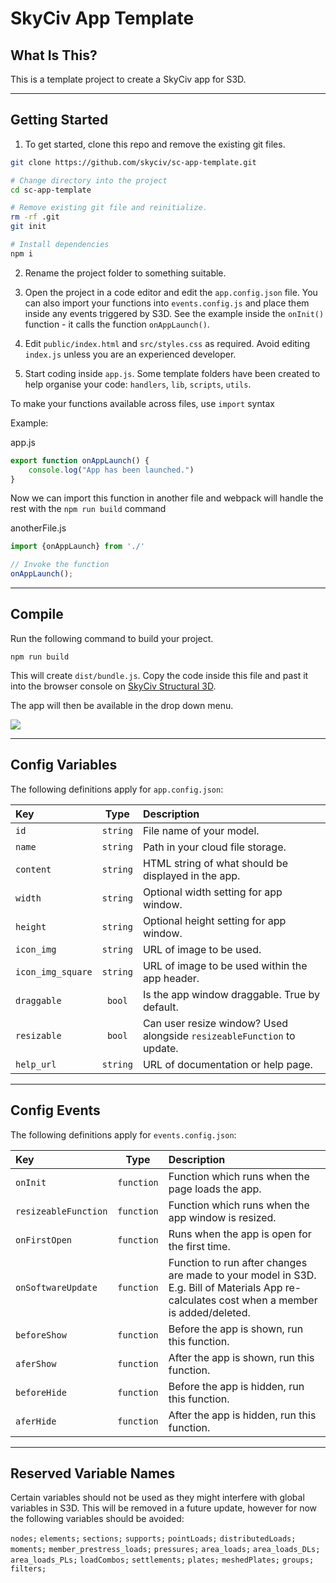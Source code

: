 # SkyCiv App Template

## What Is This?

This is a template project to create a SkyCiv app for S3D.

----

## Getting Started

1. To get started, clone this repo and remove the existing git files.

```zsh
git clone https://github.com/skyciv/sc-app-template.git

# Change directory into the project
cd sc-app-template

# Remove existing git file and reinitialize.
rm -rf .git
git init

# Install dependencies
npm i
```

2. Rename the project folder to something suitable.

3. Open the project in a code editor and edit the `app.config.json` file. You can also import your functions into `events.config.js` and place them inside any events triggered by S3D. See the example inside the `onInit()` function - it calls the function `onAppLaunch()`.

4. Edit `public/index.html` and `src/styles.css` as required. Avoid editing `index.js` unless you are an experienced developer.

5. Start coding inside `app.js`. Some template folders have been created to help organise your code: `handlers`, `lib`, `scripts`, `utils`.

To make your functions available across files, use `import` syntax

Example:

app.js
```js
export function onAppLaunch() {
	console.log("App has been launched.")
}
```

Now we can import this function in another file and webpack will handle the rest with the `npm run build` command

anotherFile.js
```js
import {onAppLaunch} from './'

// Invoke the function
onAppLaunch();
```

----

## Compile
Run the following command to build your project.

```npm run build```

This will create `dist/bundle.js`. Copy the code inside this file and past it into the browser console on [SkyCiv Structural 3D]('https://platform.skyciv.com/structural').

The app will then be available in the drop down menu.

<img src="public/launch-app.png"/>

----

## Config Variables

The following definitions apply for `app.config.json`:

| Key                  |    Type    | Description   |
| :------------------- | :--------: | :------- |
| `id`                 |  `string`  | File name of your model.                               |
| `name`               |  `string`  | Path in your cloud file storage.                       |
| `content`            |  `string`  | HTML string of what should be displayed in the app.    |
| `width`              |  `string`  | Optional width setting for app window.                 |
| `height`             |  `string`  | Optional height setting for app window.                |
| `icon_img`           |  `string`  | URL of image to be used.                               |
| `icon_img_square`    |  `string`  | URL of image to be used within the app header.         |
| `draggable`          |   `bool`   | Is the app window draggable. True by default.          |
| `resizable`          |   `bool`   | Can user resize window? Used alongside `resizeableFunction` to update. |
| `help_url`           |  `string`  | URL of documentation or help page.                     |

----

## Config Events

The following definitions apply for `events.config.json`:

| Key                  |    Type    | Description   |
| :------------------- | :--------: | :------- |
| `onInit`             | `function` | Function which runs when the page loads the app.       |
| `resizeableFunction` | `function` | Function which runs when the app window is resized.    |
| `onFirstOpen`        | `function` | Runs when the app is open for the first time.          |
| `onSoftwareUpdate`   | `function` | Function to run after changes are made to your model in S3D. E.g. Bill of Materials App re-calculates cost when a member is added/deleted. |
| `beforeShow`         | `function` | Before the app is shown, run this function.            |
| `aferShow`           | `function` | After the app is shown, run this function.             |
| `beforeHide`         | `function` | Before the app is hidden, run this function.           |
| `aferHide`           | `function` | After the app is hidden, run this function.            |

---

## Reserved Variable Names

Certain variables should not be used as they might interfere with global variables in S3D. This will be removed in a future update, however for now the following variables should be avoided:

`nodes;`
`elements;`
`sections;`
`supports;`
`pointLoads;`
`distributedLoads;`
`moments;`
`member_prestress_loads;`
`pressures;`
`area_loads;`
`area_loads_DLs;`
`area_loads_PLs;`
`loadCombos;`
`settlements;`
`plates;`
`meshedPlates;`
`groups;`
`filters;`